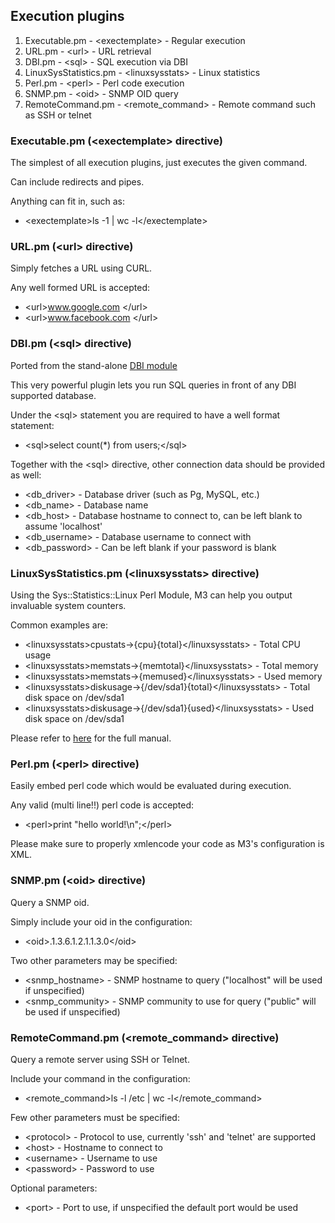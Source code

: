 ## Execution plugins

 1. Executable.pm - &lt;exectemplate&gt; - Regular execution
 2. URL.pm - &lt;url&gt; - URL retrieval
 3. DBI.pm - &lt;sql&gt; - SQL execution via DBI
 4. LinuxSysStatistics.pm - &lt;linuxsysstats&gt; - Linux statistics
 5. Perl.pm - &lt;perl&gt; - Perl code execution
 6. SNMP.pm - &lt;oid&gt; - SNMP OID query
 7. RemoteCommand.pm - &lt;remote_command&gt; - Remote command such as SSH or telnet

### Executable.pm (&lt;exectemplate&gt; directive)

The simplest of all execution plugins, just executes the given command.

Can include redirects and pipes.

Anything can fit in, such as:

 * &lt;exectemplate&gt;ls -1 | wc -l&lt;/exectemplate&gt;

### URL.pm (&lt;url&gt; directive)

Simply fetches a URL using CURL.

Any well formed URL is accepted:

 * &lt;url&gt;www.google.com &lt;/url&gt;
 * &lt;url&gt;www.facebook.com &lt;/url&gt;

### DBI.pm (&lt;sql&gt; directive)

Ported from the stand-alone <a href="https://github.com/monitisexchange/Monitis-Linux-Scripts/tree/master/DBI">DBI module</a>

This very powerful plugin lets you run SQL queries in front of any DBI supported database.

Under the &lt;sql&gt; statement you are required to have a well format statement:

 * &lt;sql&gt;select count(*) from users;&lt;/sql&gt;

Together with the &lt;sql&gt; directive, other connection data should be provided as well:<br>

 * &lt;db_driver&gt; - Database driver (such as Pg, MySQL, etc.)
 * &lt;db_name&gt; - Database name
 * &lt;db_host&gt; - Database hostname to connect to, can be left blank to assume 'localhost'
 * &lt;db_username&gt; - Database username to connect with
 * &lt;db_password&gt; - Can be left blank if your password is blank

### LinuxSysStatistics.pm (&lt;linuxsysstats&gt; directive)

Using the Sys::Statistics::Linux Perl Module, M3 can help you output invaluable system counters.

Common examples are:

 * &lt;linuxsysstats&gt;cpustats-&gt;{cpu}{total}&lt;/linuxsysstats&gt; - Total CPU usage
 * &lt;linuxsysstats&gt;memstats-&gt;{memtotal}&lt;/linuxsysstats&gt; - Total memory
 * &lt;linuxsysstats&gt;memstats-&gt;{memused}&lt;/linuxsysstats&gt; - Used memory
 * &lt;linuxsysstats&gt;diskusage-&gt;{/dev/sda1}{total}&lt;/linuxsysstats&gt; - Total disk space on /dev/sda1
 * &lt;linuxsysstats&gt;diskusage-&gt;{/dev/sda1}{used}&lt;/linuxsysstats&gt; - Used disk space on /dev/sda1

Please refer to <a href="http://search.cpan.org/~bloonix/Sys-Statistics-Linux-0.63/lib/Sys/Statistics/Linux.pm">here</a> for the full manual.

### Perl.pm (&lt;perl&gt; directive)

Easily embed perl code which would be evaluated during execution.

Any valid (multi line!!) perl code is accepted:

 * &lt;perl&gt;print "hello world!\n";&lt;/perl&gt;

Please make sure to properly xmlencode your code as M3's configuration is XML.

### SNMP.pm (&lt;oid&gt; directive)

Query a SNMP oid.

Simply include your oid in the configuration:

 * &lt;oid&gt;.1.3.6.1.2.1.1.3.0&lt;/oid&gt;

Two other parameters may be specified:

 * &lt;snmp_hostname&gt; - SNMP hostname to query ("localhost" will be used if unspecified)
 * &lt;snmp_community&gt; - SNMP community to use for query ("public" will be used if unspecified)

### RemoteCommand.pm (&lt;remote_command&gt; directive)

Query a remote server using SSH or Telnet.

Include your command in the configuration:

 * &lt;remote_command&gt;ls -l /etc | wc -l&lt;/remote_command&gt;

Few other parameters must be specified:

 * &lt;protocol&gt; - Protocol to use, currently 'ssh' and 'telnet' are supported
 * &lt;host&gt; - Hostname to connect to
 * &lt;username&gt; - Username to use
 * &lt;password&gt; - Password to use

Optional parameters:

 * &lt;port&gt; - Port to use, if unspecified the default port would be used
